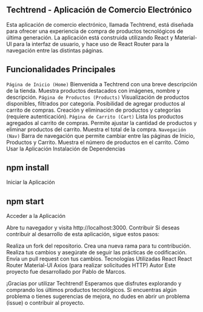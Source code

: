 
## Techtrend - Aplicación de Comercio Electrónico
Esta aplicación de comercio electrónico, llamada Techtrend, está diseñada para ofrecer una experiencia de compra de productos tecnológicos de última generación. La aplicación está construida utilizando React y Material-UI para la interfaz de usuario, y hace uso de React Router para la navegación entre las distintas páginas.

## Funcionalidades Principales
`Página de Inicio (Home)`
Bienvenida a Techtrend con una breve descripción de la tienda.
Muestra productos destacados con imágenes, nombre y descripción.
`Página de Productos (Products)`
Visualización de productos disponibles, filtrados por categoría.
Posibilidad de agregar productos al carrito de compras.
Creación y eliminación de productos y categorías (requiere autenticación).
`Página de Carrito (Cart)`
Lista los productos agregados al carrito de compras.
Permite ajustar la cantidad de productos y eliminar productos del carrito.
Muestra el total de la compra.
`Navegación (Nav)`
Barra de navegación que permite cambiar entre las páginas de Inicio, Productos y Carrito.
Muestra el número de productos en el carrito.
Cómo Usar la Aplicación
Instalación de Dependencias


## npm install
Iniciar la Aplicación



## npm start
Acceder a la Aplicación

Abre tu navegador y visita http://localhost:3000.
Contribuir
Si deseas contribuir al desarrollo de esta aplicación, sigue estos pasos:

Realiza un fork del repositorio.
Crea una nueva rama para tu contribución.
Realiza tus cambios y asegúrate de seguir las prácticas de codificación.
Envía un pull request con tus cambios.
Tecnologías Utilizadas
React
React Router
Material-UI
Axios (para realizar solicitudes HTTP)
Autor
Este proyecto fue desarrollado por Pablo de Marcos.

¡Gracias por utilizar Techtrend! Esperamos que disfrutes explorando y comprando los últimos productos tecnológicos. Si encuentras algún problema o tienes sugerencias de mejora, no dudes en abrir un problema (issue) o contribuir al proyecto.